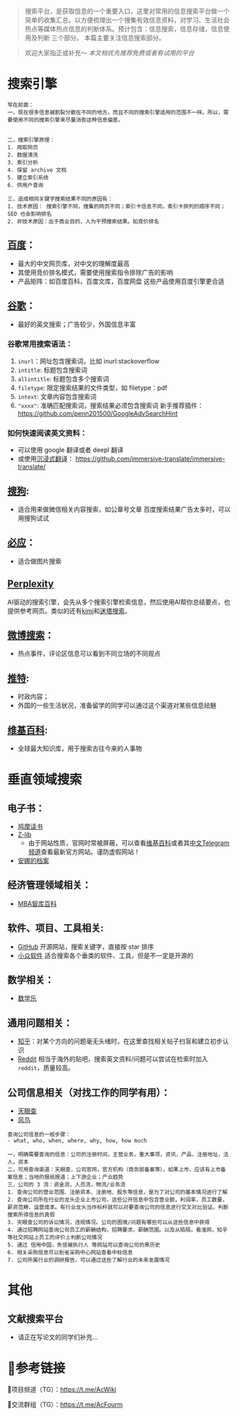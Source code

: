 > 搜索平台，是获取信息的一个重要入口，这里对常用的信息搜索平台做一个简单的收集汇总。以方便梳理出一个搜集有效信息资料，对学习、生活社会热点等媒体热点信息的判断体系。预计包含：信息搜索，信息存储，信息使用及判断 三个部分。 本篇主要关注信息搜索部分。

>欢迎大家指正或补充～
> *本文档优先推荐免费或者有试用的平台*

# 搜索引擎
```
写在前面：
一，现在很多信息被割裂分散在不同的地方，而且不同的搜索引擎适用的范围不一样。所以，需要使用不同的搜索引擎来尽量消弥这种信息偏差。


二，搜索引擎原理：
1. 爬取网页
2. 数据清洗
3. 索引分析
4. 保留 archive 文档
5. 建立索引系统
6. 供用户查询

三，造成相同关键字搜索结果不同的原因有：
1. 技术原因： 搜索引擎不同，搜集的网页不同；索引卡信息不同，索引卡排列的顺序不同； SEO 也会影响排名
2. 非技术原因：出于商业目的，人为干预搜索结果。如竞价排名

```

## [百度](https://www.baidu.com)：

- 最大的中文网页库，对中文的理解度最高
- 其使用竞价排名模式，需要使用搜索指令排除广告的影响
- 产品矩阵：如百度百科，百度文库，百度网盘 这些产品使用百度引擎更合适


## [谷歌](https://www.google.com)：

- 最好的英文搜索；广告较少，外国信息丰富
### 谷歌常用搜索语法：
1. `inurl`：网址包含搜索词，比如 inurl:stackoverflow
2. `intitle`: 标题包含搜索词
3. `allintitle`: 标题包含多个搜索词
4. `filetype`: 限定搜索结果的文件类型，如 filetype：pdf
5. `intext`: 文章内容包含搜索词
6. `"xxxx"`: 准确匹配搜索词，搜索结果必须包含搜索词
    新手推荐插件：https://github.com/penn201500/GoogleAdvSearchHint

### 如何快速阅读英文资料：
- 可以使用 google 翻译或者 deepl 翻译
- 或使用[沉浸式翻译](https://immersivetranslate.com/)：
    https://github.com/immersive-translate/immersive-translate/
        
## [搜狗](https://www.sogou.com/):
- 适合用来做微信相关内容搜索，如公章号文章
百度搜索结果广告太多时，可以用搜狗试试

## [必应](https://cn.bing.com/)：
- 适合做图片搜索

## [Perplexity](https://www.perplexity.ai/)

AI驱动的搜索引擎，会先从多个搜索引擎检索信息，然后使用AI帮你总结要点，也提供参考网页。类似的还有[kimi](https://kimi.moonshot.cn/)和[迷塔搜索](https://metaso.cn/)。

## [微博搜索](https://weibo.com/)：
- 热点事件，评论区信息可以看到不同立场的不同观点

## [推特](https://twitter.com/):
- 时政内容；
- 外国的一些生活状况，准备留学的同学可以通过这个渠道对某些信息祛魅

## [维基百科](https://wikipedia.org/):
- 全球最大知识库，用于搜索古往今来的人事物

# 垂直领域搜索

## 电子书：
- [鸠摩读书](https://www.jiumodiary.com/)
- [Z-lib](https://z-library.sk/)
    - 由于网站性质，官网时常被屏蔽，可以查看[维基百科](https://en.m.wikipedia.org/wiki/Z-Library)或者其[中文Telegram频道](https://t.me/zlib_china_official)查看最新官方网站。谨防虚假网站！
- [安娜的档案](https://zh.annas-archive.org/)

## 经济管理领域相关：
- [MBA智库百科](https://wiki.mbalib.com/wiki/%E9%A6%96%E9%A1%B5)

## 软件、项目、工具相关:
- [GitHub](https://github.com/) 开源网站，搜索关键字，直接按 star 排序
- [小众软件](https://www.appinn.com/) 适合搜索各个垂类的软件、工具，但是不一定是开源的

## 数学相关：
- [数学乐](https://www.shuxuele.com/)

## 通用问题相关：
- [知乎](https://www.zhihu.com/)：对某个方向的问题毫无头绪时，在这里查找相关帖子扫盲和建立初步认识
- [Reddit](https://www.reddit.com/) 相当于海外的贴吧，搜索英文资料/问题可以尝试在检索时加入`reddit`，质量较高。

## 公司信息相关（对找工作的同学有用）：
- [天眼查](https://www.tianyancha.com/)
- [风鸟](https://www.riskbird.com/)
```
查询公司信息的一般步骤：
- what, who, when, where, why, how, how much

一，明确需要查询的信息：公司的注册时间，主营业务，重大事项，资讯，产品，注册地址，法人，资本
二，可用查询渠道：天眼查，公司官网，官方机构（商务部备案等），如果上市，应该有上市备案信息；当地的报纸报道；上下游企业；产业趋势
三，公司的 3 流：资金流，人员流，物流/业务流
1. 查询公司的营业范围、注册资本、注册地、股东等信息，是为了对公司的基本情况进行了解
2. 查询公司所在行业的龙头企业上市公司，这些公开信息中包含营业额，利润率，员工数量，薪资范畴，运营成本。有行业龙头当作标杆就可以对要查询公司的信息进行交叉对比验证。判断搜索所得信息的真假
3. 天眼查公司的诉讼情况，违规情况。公司的困境/问题有哪些可以从这些信息中获得
4. 通过招聘网站查询公司员工的薪酬结构，招聘要求，薪酬范围。以及从陌陌，看准网，知乎等社交网站上员工的评价上判断公司情况
5. 通过 信用中国，失信被执行人 等网站可以查询公司的黑历史
6. 相关采购信息可以到省采购中心网站查看中标信息
7. 公司所属行业的调研报告，可以通过这些了解行业的未来发展情况

```

# 其他

## 文献搜索平台
- 请正在写论文的同学们补充...


# 🔗参考链接

🔗项目频道（TG）：https://t.me/AcWiki

🔗交流群组（TG）：https://t.me/AcFourm
